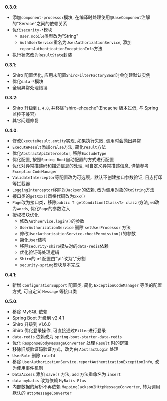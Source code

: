 **0.3.0**:

* 添加`component-processor`模块, 在编译时处理使用`@BaseComponent`注解的"Service"之间的依赖关系
* 优化`security-*`模块
  * `User.mobile`类型改为"String"
  * `AuthUserService`重名为`UserAuthorizationService`, 添加`reportAuthenticationExceptionInfo`方法
* 执行状态改为`ResultState`封装

**0.3.1**:

* Shiro 配置优化, 应用未配置`ShiroFilterFactoryBean`时会创建默认实例
* 优化`data-*`模块
* 全局异常处理错误

**0.3.2**:

* Shiro 升级到`1.4.0`, 并移除"shiro-ehcache"(Ehcache 版本过低, 与 Spring 监控不兼容)
* 其它问题修复

**0.4.0**:

* 修改`ExecuteResult.entity`实现, 如果执行失败, 调用时会抛出异常
* `ExecuteResult`添加`orElse`方法, 简化`result`方法
* 优化`AbstractApiInterceptor`, 移除`ExcludeType`
* 优化配置, 按照`Spring Boot`自动配置的方式进行配置
* 优化对异常描述码和描述信息的处理, 可自定义异常描述信息, 详情参考`ExceptionCodeManager`
* `ValidateInterceptor`等配置改为可选项，默认不创建接口参数验证, 日志打印等拦截器
* `LoggingInterceptor`移除对`Jackson`的依赖, 改为调用对象的`toString`方法
* 接口类的`getXxx()`风格代码改为`xxx()`
* `Page`改为接口类，移除`public T getCondition(Class<T> clazz)`方法, `wd`改为`words`, 优化`Page`的参数注入
* 授权模块优化
  * 修改`AuthService.login()`的参数
  * `UserAuthorizationService` 删除 `setUserProcessor` 方法
  * 修改`UserAuthorizationService.checkPermission()`的参数
  * 简化`User`结构
  * 移除`security-shiro`模块对的`data-redis`依赖
  * 优化验证码处理逻辑
  * `Shiro`的`url`配置由"\n"改为","分割
  * `security-spring`模块基本完成
  
**0.4.1**:

* 新增 `ConfigurationSupport` 配置类, 简化 `ExceptionCodeManager` 等类的配置方式, 可自定义 `Message` 等接口类

**0.5.0**:

* 移除 MySQL 依赖
* Spring Boot 升级到 v2.4.1
* Shiro 升级到 v1.6.0
* Shiro 优化登录操作, 可直接通过`Filter`进行登录
* `data-redis` 依赖改为 `spring-boot-starter-data-redis`
* 优化 `ResponseBodyMessageConverter` 处理 `Result` 时的逻辑
* 移除旧版验证码验证方式，改为由 `AbstractLogin` 处理
* `UserRole` 删除 `roleId`
* 移除 `UserAuthorizationService.reportAuthenticationExceptionInfo`, 改为使用事件机制
* `DataAccess` 添加 `save()` 方法, `add` 方法重命名为 `insert`
* `data-mybatis` 改为依赖 `MyBatis-Plus`
* 内部数据的解析不再依赖 `MappingJackson2HttpMessageConverter`, 转为调用默认的 `HttpMessageConverter`